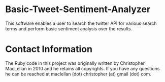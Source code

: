 Basic-Tweet-Sentiment-Analyzer
==============================

This software enables a user to search the twitter API for various search terms and perform basic sentiment analysis over the results.

Contact Information
===================

The Ruby code in this project was originally written by Christopher MacLellan in 2010 and he retains all copyrights. If you have any questions he can be reached at maclellan (dot) christopher (at) gmail (dot) com.

